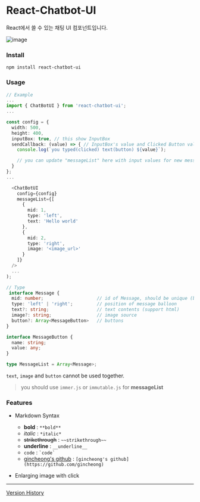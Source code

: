 # React-Chatbot-UI

React에서 쓸 수 있는 채팅 UI 컴포넌트입니다.

![image](https://user-images.githubusercontent.com/24225401/117090847-7551eb00-ad94-11eb-8a97-d8778781fac1.png)

### Install

`npm install react-chatbot-ui`

### Usage
```ts
// Example
...
import { ChatBotUI } from 'react-chatbot-ui';
...

const config = {
  width: 500,
  height: 400,
  inputBox: true, // this show InputBox
  sendCallback: (value) => { // InputBox's value and Clicked Button values are passed into this function
    console.log(`you typed(clicked) text(button) ${value}`);

    // you can update "messageList" here with input values for new message
  }
};
...

  <ChatBotUI
    config={config}
    messageList={[
      {
        mid: 1,
        type: 'left',
        text: 'Hello world'
      },
      {
        mid: 2,
        type: 'right',
        image: '<image_url>'
      }
    ]}
  />
  ...
);
```

```ts
// Type
 interface Message {
  mid: number;                    // id of Message, should be unique (be used in react element's key)
  type: 'left' | 'right';         // position of message balloon
  text?: string;                  // text contents (support html)
  image?: string;                 // image source
  button?: Array<MessageButton>   // buttons
}

interface MessageButton {
  name: string;
  value: any;
}

type MessageList = Array<Message>;
```
`text`, `image` and `button` cannot be used together.

> you should use `immer.js` or `immutable.js` for **messageList**

### Features
- Markdown Syntax
  - **bold** : `**bold**`
  - *italic* : `*italic*`
  - ~~strikethrough~~ : `~~strikethrough~~`
  - __underline__ : `__underline__`
  - `code` : ``` `code` ```
  - [gincheong's github](https://github.com/gincheong) : `[gincheong's github](https://github.com/gincheong)`

- Enlarging image with click


---
[Version History](./version_history.md)